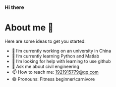 ### Hi there
# About me 👋

Here are some ideas to get you started:

- 🔭 I’m currently working on an university in China
- 🌱 I’m currently learning Python and Matlab
- 🤔 I’m looking for help with learning to use github
- 💬 Ask me about civil engineering
- 📫 How to reach me: 1921915779@qq.com
- 😄 Pronouns: Fitness beginner\carnivore

